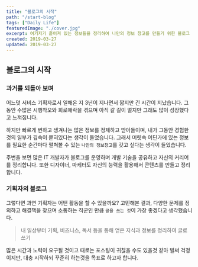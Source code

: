 ```yaml
---
title: "블로그의 시작"
path: "/start-blog"
tags: ["Daily Life"]
featuredImage: "./cover.jpg"
excerpt: 여기저기 흩어져 있는 정보들을 정리하여 나만의 정보 창고를 만들기 위한 블로그
created: 2019-03-27
updated: 2019-03-27
---
```

## 블로그의 시작

### 과거를 되돌아 보며

어느덧 서비스 기획자로서 일해온 지 3년이 지나면서 짧지만 긴 시간이 지났습니다. 그동안 수많은 시행착오와 희로애락을 겪으며 아직 갈 길이 멀지만 그래도 많이 성장했다고 느껴집니다.

하지만 빠르게 변하고 생겨나는 많은 정보를 정제하고 받아들이며, 내가 그동안 경험한 것의 일부가 깊숙이 묻혀있다는 생각이 들었습니다. 그래서 머릿속 어딘가에 있는 정보를 필요한 순간마다 펼쳐볼 수 있는 `나만의 정보창고`를 갖고 싶다는 생각이 들었습니다.

주변을 보면 많은 IT 개발자가 블로그를 운영하며 개발 기술을 공유하고 자신의 커리어를 정리합니다. 또한 디자이너, 마케터도 자신의 능력을 활용해서 콘텐츠를 만들고 정리합니다.

### 기획자의 블로그

그렇다면 과연 기획자는 어떤 활동을 할 수 있을까요? 고민해본 결과, 다양한 문제를 정의하고 해결책을 찾으며 소통하는 직군인 만큼 `글을 쓰는 것`이 가장 좋겠다고 생각했습니다.

> 내 일상부터 기획, 비즈니스, 독서 등을 통해 얻은 지식과 정보를 정리하여 글로 쓰기

많은 시간과 노력이 요구될 것이고 때로는 포스팅이 귀찮을 수도 있을것 같아 벌써 걱정이지만, 대충 시작하되 꾸준히 하는것을 목표로 하고자 합니다.
